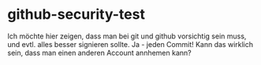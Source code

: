 # github-security-test
Ich möchte hier zeigen, dass man bei git und github vorsichtig sein muss, und evtl. alles besser signieren sollte. Ja - jeden Commit!
Kann das wirklich sein, dass man einen anderen Account annhemen kann?
